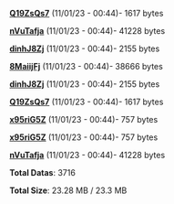 [**Q19ZsQs7**](/data/Q19ZsQs7.txt) (11/01/23 - 00:44)- 1617 bytes

[**nVuTafja**](/data/nVuTafja.txt) (11/01/23 - 00:44)- 41228 bytes

[**dinhJ8Zj**](/data/dinhJ8Zj.txt) (11/01/23 - 00:44)- 2155 bytes

[**8MaiijFj**](/data/8MaiijFj.txt) (11/01/23 - 00:44)- 38666 bytes

[**dinhJ8Zj**](/data/dinhJ8Zj.txt) (11/01/23 - 00:44)- 2155 bytes

[**Q19ZsQs7**](/data/Q19ZsQs7.txt) (11/01/23 - 00:44)- 1617 bytes

[**x95riG5Z**](/data/x95riG5Z.txt) (11/01/23 - 00:44)- 757 bytes

[**x95riG5Z**](/data/x95riG5Z.txt) (11/01/23 - 00:44)- 757 bytes

[**nVuTafja**](/data/nVuTafja.txt) (11/01/23 - 00:44)- 41228 bytes

**Total Datas**: 3716

**Total Size**: 23.28 MB / 23.3 MB